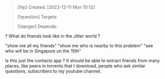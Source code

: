 
>[!tip] Created: [2023-12-11 Mon 10:12]

>[!question] Targets: 

>[!danger] Depends: 

? What do friends look like in the Jitter world ?

"show me all my friends"
"show me who is nearby to this problem"
"see who will be in Singapore on the 15th"

Is this just the contacts app ?
It should be able to extract friends from many places, like peers in torrents that I download, people who ask similar questions, subscribers to my youtube channel.